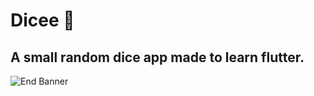 # Dicee 🎲

## A small random dice app made to learn flutter.

![End Banner](https://github.com/londonappbrewery/Images/blob/master/readme-end-banner.png)
